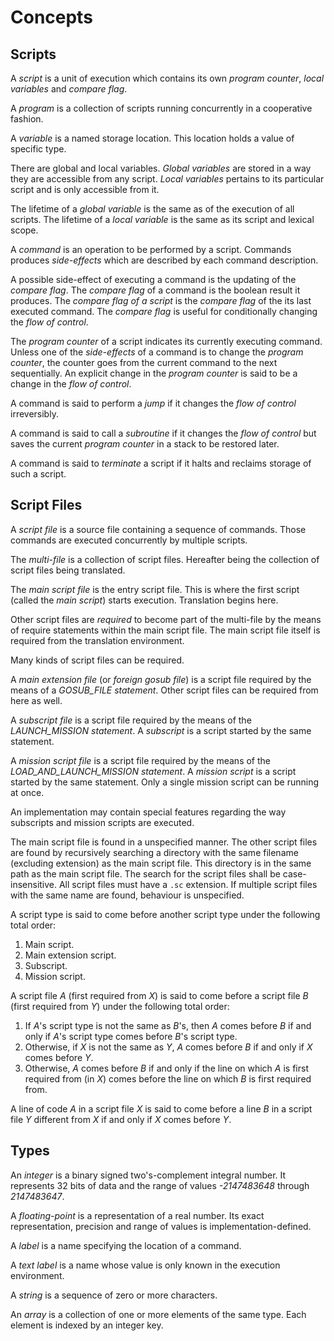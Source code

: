 Concepts
====================

## Scripts

A *script* is a unit of execution which contains its own *program counter*, *local variables* and *compare flag*.

A *program* is a collection of scripts running concurrently in a cooperative fashion.

A *variable* is a named storage location. This location holds a value of specific type.

There are global and local variables. *Global variables* are stored in a way they are accessible from any script. *Local variables* pertains to its particular script and is only accessible from it.

The lifetime of a *global variable* is the same as of the execution of all scripts. The lifetime of a *local variable* is the same as its script and lexical scope.

A *command* is an operation to be performed by a script. Commands produces *side-effects* which are described by each command description.

A possible side-effect of executing a command is the updating of the *compare flag*. The *compare flag* of a command is the boolean result it produces. The *compare flag of a script* is the *compare flag* of the its last executed command. The *compare flag* is useful for conditionally changing the *flow of control*.

The *program counter* of a script indicates its currently executing command. Unless one of the *side-effects* of a command is to change the *program counter*, the counter goes from the current command to the next sequentially. An explicit change in the *program counter* is said to be a change in the *flow of control*.

A command is said to perform a *jump* if it changes the *flow of control* irreversibly.

A command is said to call a *subroutine* if it changes the *flow of control* but saves the current *program counter* in a stack to be restored later.

A command is said to *terminate* a script if it halts and reclaims storage of such a script.

## Script Files

A *script file* is a source file containing a sequence of commands. Those commands are executed concurrently by multiple scripts.

The *multi-file* is a collection of script files. Hereafter being the collection of script files being translated.

The *main script file* is the entry script file. This is where the first script (called the *main script*) starts execution. Translation begins here.

Other script files are *required* to become part of the multi-file by the means of require statements within the main script file. The main script file itself is required from the translation environment.

Many kinds of script files can be required.

A *main extension file* (or *foreign gosub file*) is a script file required by the means of a *GOSUB_FILE statement*. Other script files can be required from here as well.

A *subscript file* is a script file required by the means of the *LAUNCH_MISSION statement*. A *subscript* is a script started by the same statement.

A *mission script file* is a script file required by the means of the *LOAD_AND_LAUNCH_MISSION statement*. A *mission script* is a script started by the same statement. Only a single mission script can be running at once.

An implementation may contain special features regarding the way subscripts and mission scripts are executed.

The main script file is found in a unspecified manner. The other script files are found by recursively searching a directory with the same filename (excluding extension) as the main script file. This directory is in the same path as the main script file. The search for the script files shall be case-insensitive. All script files must have a `.sc` extension. If multiple script files with the same name are found, behaviour is unspecified.

A script type is said to come before another script type under the following total order:

 1. Main script.
 2. Main extension script.
 3. Subscript.
 4. Mission script.

A script file *A* (first required from *X*) is said to come before a script file *B* (first required from *Y*) under the following total order:

 1. If *A*'s script type is not the same as *B*'s, then *A* comes before *B* if and only if *A*'s script type comes before *B*'s script type.
 2. Otherwise, if *X* is not the same as *Y*, *A* comes before *B* if and only if *X* comes before *Y*.
 3. Otherwise, *A* comes before *B* if and only if the line on which *A* is first required from (in *X*) comes before the line on which *B* is first required from.

A line of code *A* in a script file *X* is said to come before a line *B* in a script file *Y* different from *X* if and only if *X* comes before *Y*.

## Types

An *integer* is a binary signed two's-complement integral number. It represents 32 bits of data and the range of values *-2147483648* through *2147483647*.

A *floating-point* is a representation of a real number. Its exact representation, precision and range of values is implementation-defined.

A *label* is a name specifying the location of a command.

A *text label* is a name whose value is only known in the execution environment.

A *string* is a sequence of zero or more characters.

An *array* is a collection of one or more elements of the same type. Each element is indexed by an integer key.

